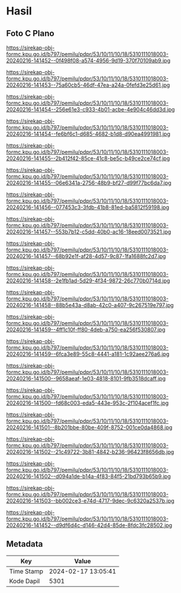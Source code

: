 # Hasil

## Foto C Plano

https://sirekap-obj-formc.kpu.go.id/b797/pemilu/pdpr/53/10/11/10/18/5310111018003-20240216-141452--0f498f08-a574-4956-9d19-370f70109ab9.jpg

https://sirekap-obj-formc.kpu.go.id/b797/pemilu/pdpr/53/10/11/10/18/5310111018003-20240216-141453--75a60cb5-46df-47ea-a24a-0fefd3e25d61.jpg

https://sirekap-obj-formc.kpu.go.id/b797/pemilu/pdpr/53/10/11/10/18/5310111018003-20240216-141454--256e61e3-c933-4b01-acbe-4e904c46dd3d.jpg

https://sirekap-obj-formc.kpu.go.id/b797/pemilu/pdpr/53/10/11/10/18/5310111018003-20240216-141454--fe6bf6c1-d685-4682-b1d8-d90ea4991981.jpg

https://sirekap-obj-formc.kpu.go.id/b797/pemilu/pdpr/53/10/11/10/18/5310111018003-20240216-141455--2b412f42-85ce-41c8-be5c-b49ce2ce74cf.jpg

https://sirekap-obj-formc.kpu.go.id/b797/pemilu/pdpr/53/10/11/10/18/5310111018003-20240216-141455--06e6341a-2756-48b9-bf27-d99f77bc6da7.jpg

https://sirekap-obj-formc.kpu.go.id/b797/pemilu/pdpr/53/10/11/10/18/5310111018003-20240216-141456--077453c3-3fdb-41b8-81ed-ba5812f59198.jpg

https://sirekap-obj-formc.kpu.go.id/b797/pemilu/pdpr/53/10/11/10/18/5310111018003-20240216-141457--553b7b12-c5dd-40b0-ac16-18eed0073521.jpg

https://sirekap-obj-formc.kpu.go.id/b797/pemilu/pdpr/53/10/11/10/18/5310111018003-20240216-141457--68b92e1f-af28-4d57-9c87-1fa1688fc2d7.jpg

https://sirekap-obj-formc.kpu.go.id/b797/pemilu/pdpr/53/10/11/10/18/5310111018003-20240216-141458--2e1fb1ad-5d29-4f34-9872-26c770b0714d.jpg

https://sirekap-obj-formc.kpu.go.id/b797/pemilu/pdpr/53/10/11/10/18/5310111018003-20240216-141458--88b5e43a-d8ab-42c0-a407-9c267519e797.jpg

https://sirekap-obj-formc.kpu.go.id/b797/pemilu/pdpr/53/10/11/10/18/5310111018003-20240216-141459--4ff1c10f-ff80-4deb-a750-ea256f530807.jpg

https://sirekap-obj-formc.kpu.go.id/b797/pemilu/pdpr/53/10/11/10/18/5310111018003-20240216-141459--6fca3e89-55c8-4441-a181-1c92aee276a6.jpg

https://sirekap-obj-formc.kpu.go.id/b797/pemilu/pdpr/53/10/11/10/18/5310111018003-20240216-141500--9658aeaf-1e03-4818-8101-9fb3518dcaff.jpg

https://sirekap-obj-formc.kpu.go.id/b797/pemilu/pdpr/53/10/11/10/18/5310111018003-20240216-141500--fd68c003-eda5-443e-953c-2f104acef1fc.jpg

https://sirekap-obj-formc.kpu.go.id/b797/pemilu/pdpr/53/10/11/10/18/5310111018003-20240216-141501--8b201bbe-80be-409f-8752-001ce0da4868.jpg

https://sirekap-obj-formc.kpu.go.id/b797/pemilu/pdpr/53/10/11/10/18/5310111018003-20240216-141502--21c49722-3b81-4842-b236-96423f8656db.jpg

https://sirekap-obj-formc.kpu.go.id/b797/pemilu/pdpr/53/10/11/10/18/5310111018003-20240216-141502--d094a1de-b14a-4f83-84f5-21bd793b65b9.jpg

https://sirekap-obj-formc.kpu.go.id/b797/pemilu/pdpr/53/10/11/10/18/5310111018003-20240216-141503--bb002ce3-e74d-4717-9dec-9c6320a2537b.jpg

https://sirekap-obj-formc.kpu.go.id/b797/pemilu/pdpr/53/10/11/10/18/5310111018003-20240216-141452--d9df6d4c-d146-42d4-85de-8fdc3fc28502.jpg


## Metadata

| Key        | Value               |
| ---------- | ------------------- |
| Time Stamp | 2024-02-17 13:05:41 |
| Kode Dapil | 5301                |



